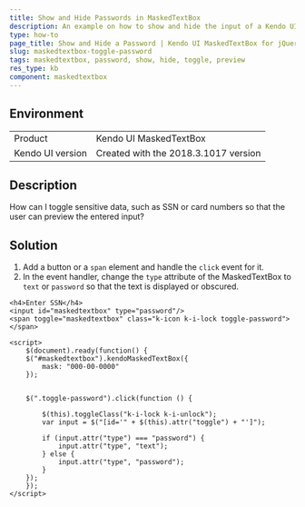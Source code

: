 ```yaml
---
title: Show and Hide Passwords in MaskedTextBox
description: An example on how to show and hide the input of a Kendo UI MaskedTextBox widget.
type: how-to
page_title: Show and Hide a Password | Kendo UI MaskedTextBox for jQuery
slug: maskedtextbox-toggle-password
tags: maskedtextbox, password, show, hide, toggle, preview
res_type: kb
component: maskedtextbox
---
```


## Environment

<table>
 <tr>
  <td>Product</td>
  <td>Kendo UI MaskedTextBox</td>
 </tr>
 <tr>
  <td>Kendo UI version</td>
  <td>Created with the 2018.3.1017 version</td>
 </tr>
</table>

## Description

How can I toggle sensitive data, such as SSN or card numbers so that the user can preview the entered input?

## Solution

1. Add a button or a `span` element and handle the `click` event for it.
1. In the event handler, change the `type` attribute of the MaskedTextBox to `text` or `password` so that the text is displayed or obscured.

```dojo
<h4>Enter SSN</h4>
<input id="maskedtextbox" type="password"/>
<span toggle="maskedtextbox" class="k-icon k-i-lock toggle-password"></span>

<script>
    $(document).ready(function() {
    $("#maskedtextbox").kendoMaskedTextBox({
        mask: "000-00-0000"
    });


    $(".toggle-password").click(function () {

        $(this).toggleClass("k-i-lock k-i-unlock");
        var input = $("[id='" + $(this).attr("toggle") + "']");

        if (input.attr("type") === "password") {
            input.attr("type", "text");
        } else {
            input.attr("type", "password");
        }
    });
    });
</script>
```
